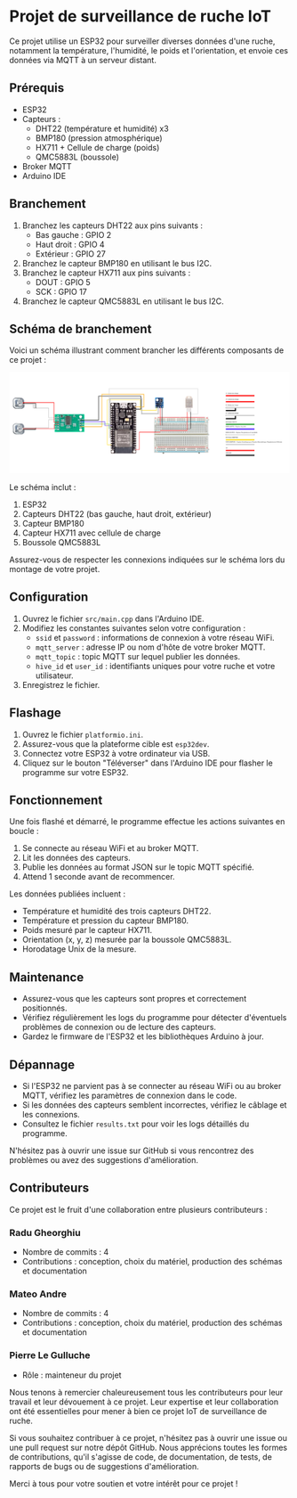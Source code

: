 # Projet de surveillance de ruche IoT

Ce projet utilise un ESP32 pour surveiller diverses données d'une ruche, notamment la température, l'humidité, le poids et l'orientation, et envoie ces données via MQTT à un serveur distant.

## Prérequis

- ESP32
- Capteurs :
  - DHT22 (température et humidité) x3
  - BMP180 (pression atmosphérique)
  - HX711 + Cellule de charge (poids)
  - QMC5883L (boussole)
- Broker MQTT
- Arduino IDE

## Branchement

1. Branchez les capteurs DHT22 aux pins suivants :
   - Bas gauche : GPIO 2
   - Haut droit : GPIO 4
   - Extérieur : GPIO 27
2. Branchez le capteur BMP180 en utilisant le bus I2C.
3. Branchez le capteur HX711 aux pins suivants :
   - DOUT : GPIO 5
   - SCK : GPIO 17
4. Branchez le capteur QMC5883L en utilisant le bus I2C.

## Schéma de branchement

Voici un schéma illustrant comment brancher les différents composants de ce projet :

![Schéma de branchement](assets/shema_branchements.png)

Le schéma inclut :

1. ESP32
2. Capteurs DHT22 (bas gauche, haut droit, extérieur)
3. Capteur BMP180
4. Capteur HX711 avec cellule de charge
5. Boussole QMC5883L

Assurez-vous de respecter les connexions indiquées sur le schéma lors du montage de votre projet.

## Configuration

1. Ouvrez le fichier `src/main.cpp` dans l'Arduino IDE.
2. Modifiez les constantes suivantes selon votre configuration :
   - `ssid` et `password` : informations de connexion à votre réseau WiFi.
   - `mqtt_server` : adresse IP ou nom d'hôte de votre broker MQTT.
   - `mqtt_topic` : topic MQTT sur lequel publier les données.
   - `hive_id` et `user_id` : identifiants uniques pour votre ruche et votre utilisateur.
3. Enregistrez le fichier.

## Flashage

1. Ouvrez le fichier `platformio.ini`.
2. Assurez-vous que la plateforme cible est `esp32dev`.
3. Connectez votre ESP32 à votre ordinateur via USB.
4. Cliquez sur le bouton "Téléverser" dans l'Arduino IDE pour flasher le programme sur votre ESP32.

## Fonctionnement

Une fois flashé et démarré, le programme effectue les actions suivantes en boucle :

1. Se connecte au réseau WiFi et au broker MQTT.
2. Lit les données des capteurs.
3. Publie les données au format JSON sur le topic MQTT spécifié.
4. Attend 1 seconde avant de recommencer.

Les données publiées incluent :

- Température et humidité des trois capteurs DHT22.
- Température et pression du capteur BMP180.
- Poids mesuré par le capteur HX711.
- Orientation (x, y, z) mesurée par la boussole QMC5883L.
- Horodatage Unix de la mesure.

## Maintenance

- Assurez-vous que les capteurs sont propres et correctement positionnés.
- Vérifiez régulièrement les logs du programme pour détecter d'éventuels problèmes de connexion ou de lecture des capteurs.
- Gardez le firmware de l'ESP32 et les bibliothèques Arduino à jour.

## Dépannage

- Si l'ESP32 ne parvient pas à se connecter au réseau WiFi ou au broker MQTT, vérifiez les paramètres de connexion dans le code.
- Si les données des capteurs semblent incorrectes, vérifiez le câblage et les connexions.
- Consultez le fichier `results.txt` pour voir les logs détaillés du programme.

N'hésitez pas à ouvrir une issue sur GitHub si vous rencontrez des problèmes ou avez des suggestions d'amélioration.

## Contributeurs

Ce projet est le fruit d'une collaboration entre plusieurs contributeurs :

### Radu Gheorghiu

- Nombre de commits : 4
- Contributions : conception, choix du matériel, production des schémas et documentation

### Mateo Andre

- Nombre de commits : 4
- Contributions : conception, choix du matériel, production des schémas et documentation

### Pierre Le Gulluche

- Rôle : mainteneur du projet

Nous tenons à remercier chaleureusement tous les contributeurs pour leur travail et leur dévouement à ce projet. Leur expertise et leur collaboration ont été essentielles pour mener à bien ce projet IoT de surveillance de ruche.

Si vous souhaitez contribuer à ce projet, n'hésitez pas à ouvrir une issue ou une pull request sur notre dépôt GitHub. Nous apprécions toutes les formes de contributions, qu'il s'agisse de code, de documentation, de tests, de rapports de bugs ou de suggestions d'amélioration.

Merci à tous pour votre soutien et votre intérêt pour ce projet !